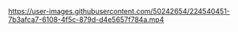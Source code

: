 

https://user-images.githubusercontent.com/50242654/224540451-7b3afca7-6108-4f5c-879d-d4e5657f784a.mp4

